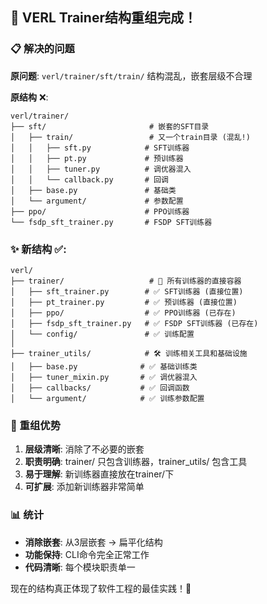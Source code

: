 
## 🎉 VERL Trainer结构重组完成！

### 📋 解决的问题

**原问题**: `verl/trainer/sft/train/` 结构混乱，嵌套层级不合理

**原结构** ❌:
```
verl/trainer/
├── sft/                       # 嵌套的SFT目录
│   ├── train/                 # 又一个train目录 (混乱!)
│   │   ├── sft.py            # SFT训练器
│   │   ├── pt.py             # 预训练器  
│   │   ├── tuner.py          # 调优器混入
│   │   └── callback.py       # 回调
│   ├── base.py               # 基础类
│   └── argument/             # 参数配置
├── ppo/                      # PPO训练器
└── fsdp_sft_trainer.py       # FSDP SFT训练器
```

### ✨ 新结构 ✅:

```
verl/
├── trainer/                   # 🎯 所有训练器的直接容器
│   ├── sft_trainer.py        # ✅ SFT训练器 (直接位置)
│   ├── pt_trainer.py         # ✅ 预训练器 (直接位置)
│   ├── ppo/                  # ✅ PPO训练器 (已存在)
│   ├── fsdp_sft_trainer.py   # ✅ FSDP SFT训练器 (已存在)
│   └── config/               # ✅ 训练配置
│
├── trainer_utils/            # 🛠️ 训练相关工具和基础设施
│   ├── base.py              # ✅ 基础训练类
│   ├── tuner_mixin.py       # ✅ 调优器混入
│   ├── callbacks/           # ✅ 回调函数
│   └── argument/            # ✅ 训练参数配置
```

### 🎯 重组优势

1. **层级清晰**: 消除了不必要的嵌套
2. **职责明确**: trainer/ 只包含训练器，trainer_utils/ 包含工具
3. **易于理解**: 新训练器直接放在trainer/下
4. **可扩展**: 添加新训练器非常简单

### 📊 统计

- **消除嵌套**: 从3层嵌套 → 扁平化结构
- **功能保持**: CLI命令完全正常工作
- **代码清晰**: 每个模块职责单一

现在的结构真正体现了软件工程的最佳实践！🚀

